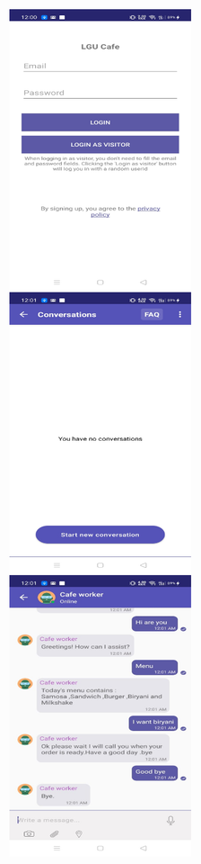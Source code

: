 <img src="a.jpeg" width="324" height="500">
<img src="b.jpeg" width="324" height="500">
<img src="c.jpeg" width="324" height="500">
